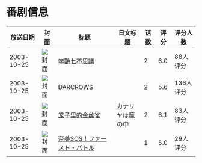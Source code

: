 # 番剧信息

|放送日期|封面|标题|日文标题|话数|评分|评分人数|
|---|---|---|---|---|---|---|
|2003-10-25|![封面](https://bangumi.tv/img/no_icon_subject.png)|[学艶七不思議](https://bangumi.tv/subject/70279)||2|6.0|88人评分|
|2003-10-25|![封面](https://bangumi.tv/img/no_icon_subject.png)|[DARCROWS](https://bangumi.tv/subject/72334)||2|5.6|136人评分|
|2003-10-25|![封面](https://bangumi.tv/img/no_icon_subject.png)|[笼子里的金丝雀](https://bangumi.tv/subject/74287)|カナリヤは籠の中|2|6.1|83人评分|
|2003-10-25|![封面](https://bangumi.tv/img/no_icon_subject.png)|[奈美SOS！ファースト・バトル](https://bangumi.tv/subject/93321)||1|5.0|29人评分|
